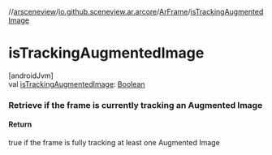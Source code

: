 //[arsceneview](../../../index.md)/[io.github.sceneview.ar.arcore](../index.md)/[ArFrame](index.md)/[isTrackingAugmentedImage](is-tracking-augmented-image.md)

# isTrackingAugmentedImage

[androidJvm]\
val [isTrackingAugmentedImage](is-tracking-augmented-image.md): [Boolean](https://kotlinlang.org/api/latest/jvm/stdlib/kotlin/-boolean/index.html)

###  Retrieve if the frame is currently tracking an Augmented Image

#### Return

true if the frame is fully tracking at least one Augmented Image
